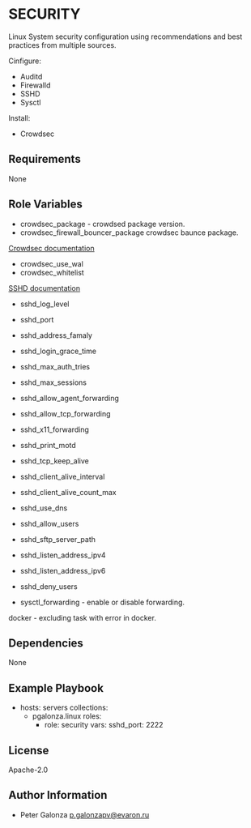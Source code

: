 SECURITY
=========

Linux System security configuration using recommendations and best practices from multiple sources.

Cinfigure:
* Auditd
* Firewalld
* SSHD
* Sysctl

Install:
* Crowdsec

Requirements
------------

None

Role Variables
--------------

* crowdsec_package - crowdsed package version.
* crowdsec_firewall_bouncer_package crowdsec baunce package.

[Crowdsec documentation](https://doc.crowdsec.net/docs/next/intro)
* crowdsec_use_wal
* crowdsec_whitelist

[SSHD documentation](https://man.openbsd.org/sshd_config)
* sshd_log_level
* sshd_port
* sshd_address_famaly
* sshd_login_grace_time
* sshd_max_auth_tries
* sshd_max_sessions
* sshd_allow_agent_forwarding
* sshd_allow_tcp_forwarding
* sshd_x11_forwarding
* sshd_print_motd
* sshd_tcp_keep_alive
* sshd_client_alive_interval
* sshd_client_alive_count_max
* sshd_use_dns
* sshd_allow_users
* sshd_sftp_server_path
* sshd_listen_address_ipv4
* sshd_listen_address_ipv6
* sshd_deny_users

* sysctl_forwarding -  enable or disable forwarding.

docker - excluding task with error in docker.

Dependencies
------------

None

Example Playbook
----------------

- hosts: servers
  collections:
    - pgalonza.linux
  roles:
      - role: security
        vars:
          sshd_port: 2222

License
-------

Apache-2.0

Author Information
------------------

* Peter Galonza <p.galonzapv@evaron.ru>
